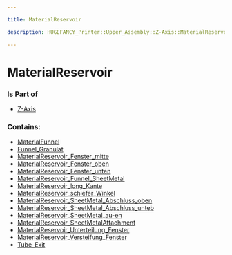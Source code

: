 ```yaml
---

title: MaterialReservoir

description: HUGEFANCY_Printer::Upper_Assembly::Z-Axis::MaterialReservoir

---
```

# MaterialReservoir
<script>
    var geoarray = '{"MaterialReservoir_Funnel_SheetMetal": {}, "MaterialReservoir_Unterteilung_Fenster": {}, "MaterialReservoir_SheetMetal_Abschluss_oben": {}, "MaterialReservoir_Fenster_oben": {}, "MaterialReservoir_Versteifung_Fenster": {}, "MaterialReservoir_schiefer_Winkel": {}, "MaterialReservoir_SheetMetal_Abschluss_unteb": {}, "MaterialFunnel": {"M5_Innensechskant_20": {}, "MaterialFunnel_3DPrintPart": {}, "MaterialFunnel_EjectionFlap": {}, "MaterialFunnel_HeatBrake_Gasket": {}}, "MaterialReservoir_SheetMetalAttachment": {}, "MaterialReservoir_long_Kante": {}, "Tube_Exit": {}, "Funnel_Granulat": {}, "MaterialReservoir_Fenster_mitte": {}, "MaterialReservoir_Fenster_unten": {}, "MaterialReservoir_SheetMetal_au-en": {}}';
</script>
<script>
    var basepath = '/assets/HUGEFANCY_Printer/Upper_Assembly/Z-Axis/MaterialReservoir/';
</script>
<link rel="stylesheet" href="/css/container.css">

<div id="container"></div>

<!-- these are the required scripts for the three.js scene -->
<script src="/lib/three.min.js"></script>
<script src="/lib/OrbitControls.js"></script>
<script src="/lib/RectAreaLightUniformsLib.js"></script>
<!-- this is your app's lib file -->
<script src="/lib/triceratops_app.js"></script>
### Is Part of
- [Z-Axis](../Z-Axis)  

### Contains:
- [MaterialFunnel](./MaterialReservoir/MaterialFunnel)  
- [Funnel_Granulat](./MaterialReservoir/Funnel_Granulat)  
- [MaterialReservoir_Fenster_mitte](./MaterialReservoir/MaterialReservoir_Fenster_mitte)  
- [MaterialReservoir_Fenster_oben](./MaterialReservoir/MaterialReservoir_Fenster_oben)  
- [MaterialReservoir_Fenster_unten](./MaterialReservoir/MaterialReservoir_Fenster_unten)  
- [MaterialReservoir_Funnel_SheetMetal](./MaterialReservoir/MaterialReservoir_Funnel_SheetMetal)  
- [MaterialReservoir_long_Kante](./MaterialReservoir/MaterialReservoir_long_Kante)  
- [MaterialReservoir_schiefer_Winkel](./MaterialReservoir/MaterialReservoir_schiefer_Winkel)  
- [MaterialReservoir_SheetMetal_Abschluss_oben](./MaterialReservoir/MaterialReservoir_SheetMetal_Abschluss_oben)  
- [MaterialReservoir_SheetMetal_Abschluss_unteb](./MaterialReservoir/MaterialReservoir_SheetMetal_Abschluss_unteb)  
- [MaterialReservoir_SheetMetal_au-en](./MaterialReservoir/MaterialReservoir_SheetMetal_au-en)  
- [MaterialReservoir_SheetMetalAttachment](./MaterialReservoir/MaterialReservoir_SheetMetalAttachment)  
- [MaterialReservoir_Unterteilung_Fenster](./MaterialReservoir/MaterialReservoir_Unterteilung_Fenster)  
- [MaterialReservoir_Versteifung_Fenster](./MaterialReservoir/MaterialReservoir_Versteifung_Fenster)  
- [Tube_Exit](./MaterialReservoir/Tube_Exit)

